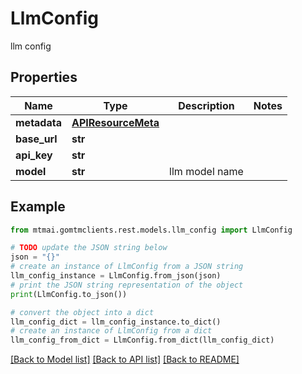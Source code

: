 # LlmConfig

llm config

## Properties

Name | Type | Description | Notes
------------ | ------------- | ------------- | -------------
**metadata** | [**APIResourceMeta**](APIResourceMeta.md) |  | 
**base_url** | **str** |  | 
**api_key** | **str** |  | 
**model** | **str** | llm model name | 

## Example

```python
from mtmai.gomtmclients.rest.models.llm_config import LlmConfig

# TODO update the JSON string below
json = "{}"
# create an instance of LlmConfig from a JSON string
llm_config_instance = LlmConfig.from_json(json)
# print the JSON string representation of the object
print(LlmConfig.to_json())

# convert the object into a dict
llm_config_dict = llm_config_instance.to_dict()
# create an instance of LlmConfig from a dict
llm_config_from_dict = LlmConfig.from_dict(llm_config_dict)
```
[[Back to Model list]](../README.md#documentation-for-models) [[Back to API list]](../README.md#documentation-for-api-endpoints) [[Back to README]](../README.md)


